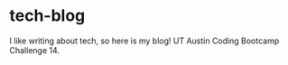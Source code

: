 # tech-blog
I like writing about tech, so here is my blog!  UT Austin Coding Bootcamp Challenge 14.

